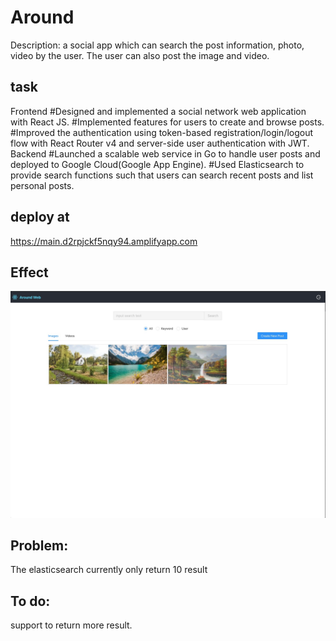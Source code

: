 # Around
Description: a social app which can search the post information, photo, video by the user. The user can also post the image and video.

## task
Frontend
#Designed and implemented a social network web application with React JS.
#Implemented features for users to create and browse posts.
#Improved the authentication using token-based registration/login/logout flow with React Router v4 and server-side user authentication with JWT.
Backend
#Launched a scalable web service in Go to handle user posts and deployed to Google Cloud(Google App Engine).
#Used Elasticsearch to provide search functions such that users can search recent posts and list personal posts.


## deploy at
https://main.d2rpjckf5nqy94.amplifyapp.com

## Effect
![app](app.jpg)

## Problem:
The elasticsearch currently only return 10 result

## To do:
support to return more result.





 
